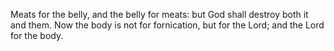 Meats for the belly, and the belly for meats: but God shall destroy both it and them. Now the body is not for fornication, but for the Lord; and the Lord for the body.
